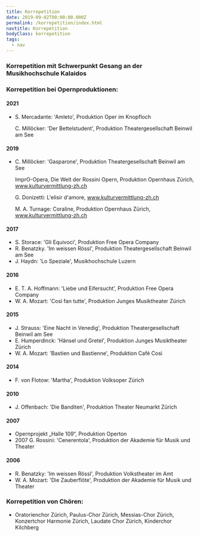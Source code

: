 ```yaml
---
title: Korrepetition
date: 2019-09-02T00:00:00.000Z
permalink: /korrepetition/index.html
navtitle: Korrepetition
bodyClass: korrepetition
tags:
  - nav
---
```

### Korrepetition mit Schwerpunkt Gesang an der Musikhochschule Kalaidos

### Korrepetition bei Opernproduktionen:

#### 2021

* S. Mercadante: 'Amleto', Produktion Oper im Knopfloch

  C. Millöcker: 'Der Bettelstudent', Produktion Theatergesellschaft Beinwil am See



#### 2019

* C. Millöcker: 'Gasparone', Produktion Theatergesellschaft Beinwil am See

  ImprO-Opera, Die Welt der Rossini Opern, Produktion Opernhaus Zürich, www.kulturvermittlung-zh.ch

  G. Donizetti: L'elisir d'amore,  www.kulturvermittlung-zh.ch

  M. A. Turnage: Coraline, Produktion Opernhaus Zürich, www.kulturvermittlung-zh.ch

#### 2017

* S. Storace: 'Gli Equivoci', Produktion Free Opera Company
* R. Benatzky. 'Im weissen Rössl', Produktion Theatergesellschaft Beinwil am See
* J. Haydn: 'Lo Speziale', Musikhochschule Luzern

#### 2016

* E. T. A. Hoffmann: 'Liebe und Eifersucht', Produktion Free Opera Company
* W. A. Mozart: 'Così fan tutte', Produktion Junges Musiktheater Zürich

#### 2015

* J. Strauss: 'Eine Nacht in Venedig', Produktion Theatergesellschaft Beinwil am See
* E. Humperdinck: 'Hänsel und Gretel', Produktion Junges Musiktheater Zürich
* W. A. Mozart: 'Bastien und Bastienne', Produktion Café Così

#### 2014

* F. von Flotow: 'Martha', Produktion Volksoper Zürich

#### 2010

* J. Offenbach: 'Die Banditen', Produktion Theater Neumarkt Zürich

#### 2007

* Opernprojekt „Halle 109“, Produktion Operton
* 2007 G. Rossini: 'Cenerentola', Produktion der Akademie für Musik und Theater

#### 2006

* R. Benatzky: 'Im weissen Rössl', Produktion Volkstheater im Amt
* W. A. Mozart: 'Die Zauberflöte', Produktion der Akademie für Musik und Theater

### Korrepetition von Chören:

* Oratorienchor Zürich, Paulus-Chor Zürich, Messias-Chor Zürich, Konzertchor Harmonie Zürich, Laudate Chor Zürich, Kinderchor Kilchberg